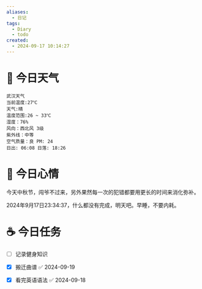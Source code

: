 ```yaml
---
aliases:
  - 日记
tags:
  - Diary
  - todo
created:
  - 2024-09-17 10:14:27
---
```

# 🌅 今日天气

``` 
武汉天气
当前温度:27℃
天气:晴
温度范围:26 ~ 33℃
湿度：76%
风向：西北风 3级
紫外线：中等
空气质量：良 PM: 24
日出: 06:08 日落: 18:26
```

# 🍋 今日心情

今天中秋节，闯爷不过来，另外果然每一次的犯错都要用更长的时间来消化弥补。

2024年9月17日23:34:37，什么都没有完成，明天吧。早睡，不要内耗。

# ☕ 今日任务

- [ ] 记录健身知识
- [x] 搬迁曲谱 ✅ 2024-09-19
- [x] 看完英语语法 ✅ 2024-09-18



